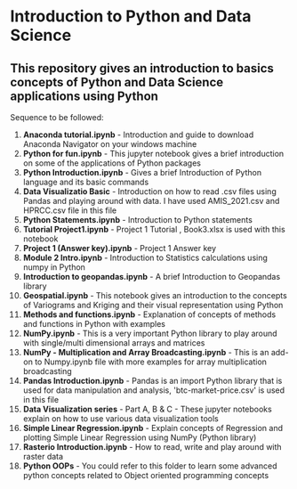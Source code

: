 # Introduction to Python and Data Science
## This repository gives an introduction to basics concepts of Python and Data Science applications using Python

Sequence to be followed:
  1. <b>Anaconda tutorial.ipynb</b> - Introduction and guide to download Anaconda Navigator on your windows machine
  2. <b>Python for fun.ipynb</b> - This jupyter notebook gives a brief introduction on some of the applications of Python packages
  3. <b>Python Introduction.ipynb</b> - Gives a brief Introduction of Python language and its basic commands
  4. <b>Data Visualizatio Basic</b> - Introduction on how to read .csv files using Pandas and playing around with data. I have used AMIS_2021.csv and HPRCC.csv file in this file
  5. <b>Python Statements.ipynb</b> - Introduction to Python statements
  6. <b>Tutorial Project1.ipynb</b> - Project 1 Tutorial , Book3.xlsx is used with this notebook
  7. <b>Project 1 (Answer key).ipynb</b> - Project 1 Answer key
  8. <b>Module 2 Intro.ipynb</b> - Introduction to Statistics calculations using numpy in Python
  9. <b>Introduction to geopandas.ipynb</b> - A brief Introduction to Geopandas library
  10. <b>Geospatial.ipynb</b> - This notebook gives an introduction to the concepts of Variograms and Kriging and their visual representation using Python
  11. <b>Methods and functions.ipynb</b> - Explanation of concepts of methods and functions in Python with examples
  12. <b>NumPy.ipynb</b> - This is a very important Python library to play around with single/multi dimensional arrays and matrices
  13. <b>NumPy - Multiplication and Array Broadcasting.ipynb</b> - This is an add-on to Numpy.ipynb file with more examples for array multiplication broadcasting
  14. <b>Pandas Introduction.ipynb</b> - Pandas is an import Python library that is used for data manipulation and analysis, 'btc-market-price.csv' is used in this file
  15. <b>Data Visualization series</b> - Part A, B & C - These jupyter notebooks explain on how to use various data visualization tools
  16. <b>Simple Linear Regression.ipynb</b> - Explain concepts of Regression and plotting Simple Linear Regression using NumPy (Python library)
  17. <b>Rasterio Introduction.ipynb</b> - How to read, write and play around with raster data
  18. <b> Python OOPs</b> - You could refer to this folder to learn some advanced python concepts related to Object oriented programming concepts

